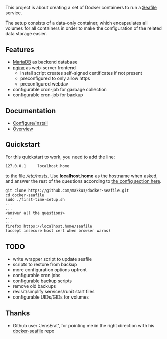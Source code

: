 This project is about creating a set of Docker containers to run a [Seafile](http://seafile.com/en/home/) service.

The setup consists of a data-only container, which encapsulates all volumes for all containers in order to make the configuration of the related data storage easier. 

## Features

 - [MariaDB](https://mariadb.org/) as backend database
 - [nginx](http://nginx.org) as web-server frontend
   - install script creates self-signed certificates if not present
   - preconfigured to only allow https
   - preconfigured webdav
 - configurable cron-job for garbage collection
 - configurable cron-job for backup

## Documentation

 - [Configure/Install](https://github.com/makkus/docker-seafile/blob/master/Install.md)
 - [Overview](https://github.com/makkus/docker-seafile/blob/master/Overview.md)

## Quickstart

For this quickstart to work, you need to add the line:

    127.0.0.1     localhost.home
   
to the file */etc/hosts*. Use **localhost.home** as the hostname when asked, and answer the rest of the questions according to [the config section here](https://github.com/makkus/docker-seafile/blob/master/Install.md#first-run).

    git clone https://github.com/makkus/docker-seafile.git
    cd docker-seafile
    sudo ./first-time-setup.sh
    ...
    ...
    <answer all the questions>
    ...
    ...
    firefox https://localhost.home/seafile
    (accept insecure host cert when browser warns)

## TODO

 - write wrapper script to update seafile 
 - scripts to restore from backup
 - more configuration options upfront
 - configurable cron jobs
 - configurable backup scripts
 - remove old backups
 - revisit/simplify services/runit start files
 - configurable UIDs/GIDs for volumes

## Thanks

 - Github user 'JensErat', for pointing me in the right direction with his [docker-seafile](https://github.com/JensErat/docker-seafile) repo
